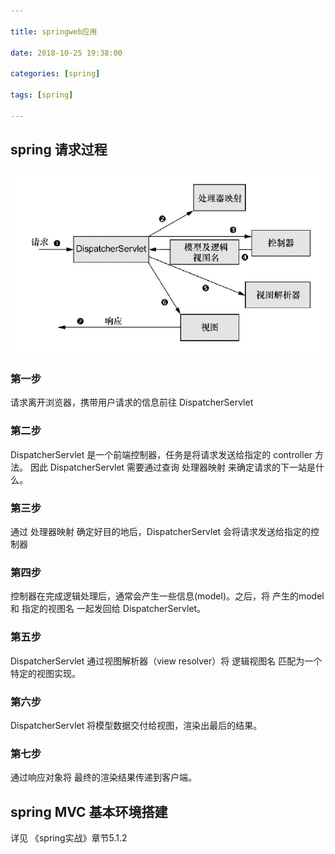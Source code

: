 ```yaml
---

title: springweb应用

date: 2018-10-25 19:38:00

categories: [spring]

tags: [spring]

---
```






<!--more-->


## spring 请求过程

![](springweb应用/请求过程.png)

### 第一步
请求离开浏览器，携带用户请求的信息前往 DispatcherServlet

### 第二步
DispatcherServlet 是一个前端控制器，任务是将请求发送给指定的 controller 方法。
因此 DispatcherServlet 需要通过查询 处理器映射 来确定请求的下一站是什么。

### 第三步
通过 处理器映射 确定好目的地后，DispatcherServlet 会将请求发送给指定的控制器

### 第四步

控制器在完成逻辑处理后，通常会产生一些信息(model)。之后，将 产生的model 和 指定的视图名 一起发回给 DispatcherServlet。

### 第五步

DispatcherServlet 通过视图解析器（view resolver）将 逻辑视图名 匹配为一个特定的视图实现。

### 第六步

DispatcherServlet 将模型数据交付给视图，渲染出最后的结果。

### 第七步

通过响应对象将 最终的渲染结果传递到客户端。

## spring MVC 基本环境搭建

详见 《spring实战》章节5.1.2 

